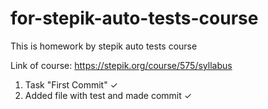 # for-stepik-auto-tests-course
This is homework by stepik auto tests course

Link of course:
https://stepik.org/course/575/syllabus


1. Task "First Commit" ✓
2. Added file with test and made commit ✓

